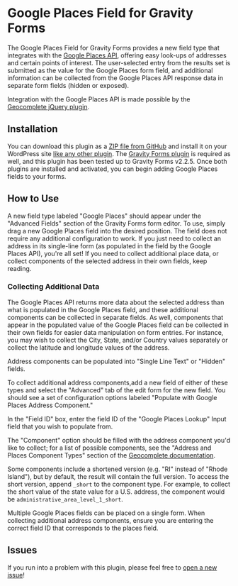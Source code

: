 # Google Places Field for Gravity Forms

The Google Places Field for Gravity Forms provides a new field type that integrates with the [Google Places API][google places],
offering easy look-ups of addresses and certain points of interest. The user-selected entry from the results set
is submitted as the value for the Google Places form field, and additional information can be collected from
the Google Places API response data in separate form fields (hidden or exposed).

Integration with the Google Places API is made possible by the [Geocomplete jQuery plugin][geocomplete].

## Installation

You can download this plugin as a [ZIP file from GitHub][zip file] and install it on your WordPress site
[like any other plugin][plugin installation]. The [Gravity Forms plugin][gravity forms] is required as well,
and this plugin has been tested up to Gravity Forms v2.2.5. Once both plugins are installed and activated,
you can begin adding Google Places fields to your forms.

## How to Use

A new field type labeled "Google Places" should appear under the "Advanced Fields" section of the Gravity Forms
form editor. To use, simply drag a new Google Places field into the desired position. The field does not require
any additional configuration to work. If you just need to collect an address in its single-line form (as populated
in the field by the Google Places API), you're all set! If you need to collect additional place data, or collect
components of the selected address in their own fields, keep reading.

### Collecting Additional Data

The Google Places API returns more data about the selected address than what is populated in the Google Places field,
and these additional components can be collected in separate fields. As well, components that appear in the populated
value of the Google Places field can be collected in their own fields for easier data manipulation on form entries.
For instance, you may wish to collect the City, State, and/or Country values separately or collect the latitude
and longitude values of the address.

Address components can be populated into "Single Line Text" or "Hidden" fields. 

To collect additional address components,add a new field of either of these types and select the "Advanced" tab of the edit form for the new field. You should see a set of configuration options labeled "Populate with Google Places Address Component."

In the "Field ID" box, enter the field ID of the "Google Places Lookup" Input field that you wish to populate from.

The "Component" option should be filled with the address component you'd like to collect; for a list of possible
components, see the "Address and Places Component Types" section of the [Geocomplete documentation][geocomplete].


Some components include a shortened version (e.g. "RI" instead of "Rhode Island"), but by default,
the result will contain the full version. To access the short version, append `_short` to the component type.
For example, to collect the short value of the state value for a U.S. address, the component would be
`administrative_area_level_1_short`.

Multiple Google Places fields can be placed on a single form. When collecting additional address components,
ensure you are entering the correct field ID that corresponds to the places field.

## Issues

If you run into a problem with this plugin, please feel free to [open a new issue][new issue]!

[google places]: https://developers.google.com/places/
[geocomplete]: https://ubilabs.github.io/geocomplete/
[zip file]: https://github.com/oomphinc/gravity-forms-google-places/archive/master.zip
[plugin installation]: https://codex.wordpress.org/Managing_Plugins#Manual_Plugin_Installation
[gravity forms]: https://www.gravityforms.com/
[new issue]: https://github.com/oomphinc/gravity-forms-google-places/issues/new
